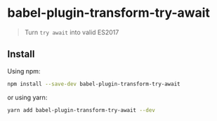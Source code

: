 # babel-plugin-transform-try-await

> Turn `try await` into valid ES2017

## Install

Using npm:

```sh
npm install --save-dev babel-plugin-transform-try-await
```

or using yarn:

```sh
yarn add babel-plugin-transform-try-await --dev
```
